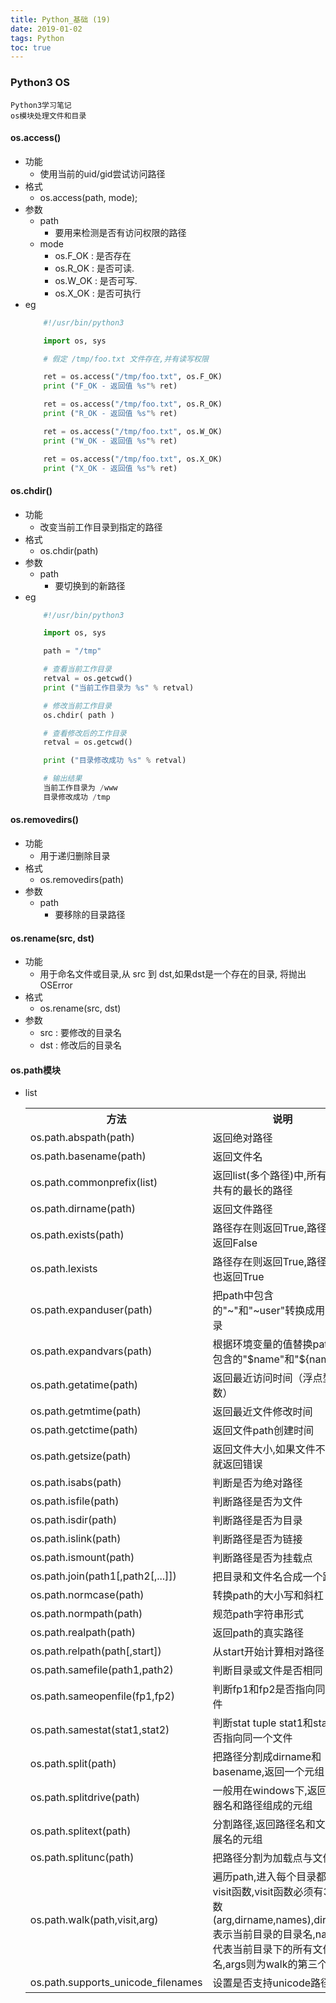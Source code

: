 ```yaml
---
title: Python_基础 (19)
date: 2019-01-02
tags: Python
toc: true
---
```


### Python3 OS
    Python3学习笔记
    os模块处理文件和目录

<!-- more -->

#### os.access()
- 功能
    * 使用当前的uid/gid尝试访问路径
- 格式
    * os.access(path, mode);
- 参数
    * path
        * 要用来检测是否有访问权限的路径
    * mode
        * os.F_OK : 是否存在
        * os.R_OK : 是否可读.
        * os.W_OK : 是否可写.
        * os.X_OK : 是否可执行
- eg
    ```python
        #!/usr/bin/python3

        import os, sys

        # 假定 /tmp/foo.txt 文件存在,并有读写权限

        ret = os.access("/tmp/foo.txt", os.F_OK)
        print ("F_OK - 返回值 %s"% ret)

        ret = os.access("/tmp/foo.txt", os.R_OK)
        print ("R_OK - 返回值 %s"% ret)

        ret = os.access("/tmp/foo.txt", os.W_OK)
        print ("W_OK - 返回值 %s"% ret)

        ret = os.access("/tmp/foo.txt", os.X_OK)
        print ("X_OK - 返回值 %s"% ret)
    ```

#### os.chdir()
- 功能
    * 改变当前工作目录到指定的路径
- 格式
    * os.chdir(path)
- 参数
    * path
        * 要切换到的新路径
- eg
    ```python
        #!/usr/bin/python3

        import os, sys

        path = "/tmp"

        # 查看当前工作目录
        retval = os.getcwd()
        print ("当前工作目录为 %s" % retval)

        # 修改当前工作目录
        os.chdir( path )

        # 查看修改后的工作目录
        retval = os.getcwd()

        print ("目录修改成功 %s" % retval)

        # 输出结果
        当前工作目录为 /www
        目录修改成功 /tmp
    ```

#### os.removedirs()
- 功能
    * 用于递归删除目录
- 格式
    * os.removedirs(path)
- 参数
    * path
        * 要移除的目录路径

#### os.rename(src, dst)
- 功能
    * 用于命名文件或目录,从 src 到 dst,如果dst是一个存在的目录, 将抛出OSError
- 格式
    * os.rename(src, dst)
- 参数
    * src : 要修改的目录名
    * dst : 修改后的目录名


#### os.path模块
- list
    <table class="reference"><tbody><tr><th>方法</th><th>说明</th></tr><tr><td>os.path.abspath(path)</td><td>返回绝对路径</td></tr><tr><td>os.path.basename(path)</td><td>返回文件名</td></tr><tr><td>os.path.commonprefix(list)</td><td>返回list(多个路径)中,所有path共有的最长的路径</td></tr><tr><td>os.path.dirname(path)</td><td>返回文件路径</td></tr><tr><td>os.path.exists(path)</td><td>路径存在则返回True,路径损坏返回False</td></tr><tr><td>os.path.lexists</td><td>路径存在则返回True,路径损坏也返回True</td></tr><tr><td>os.path.expanduser(path)</td><td>把path中包含的"~"和"~user"转换成用户目录</td></tr><tr><td>os.path.expandvars(path)</td><td>根据环境变量的值替换path中包含的"$name"和"${name}"</td></tr><tr><td>os.path.getatime(path)</td><td>返回最近访问时间（浮点型秒数）</td></tr><tr><td>os.path.getmtime(path)</td><td>返回最近文件修改时间</td></tr><tr><td>os.path.getctime(path)</td><td>返回文件path创建时间</td></tr><tr><td>os.path.getsize(path)</td><td>返回文件大小,如果文件不存在就返回错误</td></tr><tr><td>os.path.isabs(path)</td><td>判断是否为绝对路径</td></tr><tr><td>os.path.isfile(path)</td><td>判断路径是否为文件</td></tr><tr><td>os.path.isdir(path)</td><td>判断路径是否为目录</td></tr><tr><td>os.path.islink(path)</td><td>判断路径是否为链接</td></tr><tr><td>os.path.ismount(path)</td><td>判断路径是否为挂载点</td></tr><tr><td>os.path.join(path1[,path2[,...]])</td><td>把目录和文件名合成一个路径</td></tr><tr><td>os.path.normcase(path)</td><td>转换path的大小写和斜杠</td></tr><tr><td>os.path.normpath(path)</td><td>规范path字符串形式</td></tr><tr><td>os.path.realpath(path)</td><td>返回path的真实路径</td></tr><tr><td>os.path.relpath(path[,start])</td><td>从start开始计算相对路径</td></tr><tr><td>os.path.samefile(path1,path2)</td><td>判断目录或文件是否相同</td></tr><tr><td>os.path.sameopenfile(fp1,fp2)</td><td>判断fp1和fp2是否指向同一文件</td></tr><tr><td>os.path.samestat(stat1,stat2)</td><td>判断stat tuple stat1和stat2是否指向同一个文件</td></tr><tr><td>os.path.split(path)</td><td>把路径分割成dirname和basename,返回一个元组</td></tr><tr><td>os.path.splitdrive(path)</td><td>一般用在windows下,返回驱动器名和路径组成的元组</td></tr><tr><td>os.path.splitext(path)</td><td>分割路径,返回路径名和文件扩展名的元组</td></tr><tr><td>os.path.splitunc(path)</td><td>把路径分割为加载点与文件</td></tr><tr><td>os.path.walk(path,visit,arg)</td><td>遍历path,进入每个目录都调用visit函数,visit函数必须有3个参数(arg,dirname,names),dirname表示当前目录的目录名,names代表当前目录下的所有文件名,args则为walk的第三个参数</td></tr><tr><td>os.path.supports_unicode_filenames</td><td>设置是否支持unicode路径名</td></tr></tbody></table>
